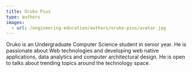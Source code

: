 ```yaml
---
title: Oruko Pius
type: authors
images:
  - url: /engineering-education/authors/oruko-pius/avatar.jpg 
---
```

Oruko is an Undergraduate Computer Science student in senior year. He is passionate about Web technologies and developing web native applications, data analytics and computer architectural design. He is open to talks about trending topics around the technology space.